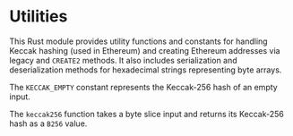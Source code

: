 # Utilities

This Rust module provides utility functions and constants for handling Keccak hashing (used in Ethereum) and creating Ethereum addresses via legacy and `CREATE2` methods. It also includes serialization and deserialization methods for hexadecimal strings representing byte arrays.

The `KECCAK_EMPTY` constant represents the Keccak-256 hash of an empty input.

The `keccak256` function takes a byte slice input and returns its Keccak-256 hash as a `B256` value.
